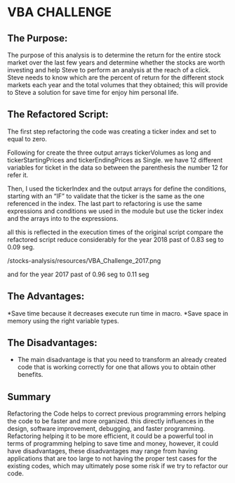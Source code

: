 # VBA CHALLENGE
## The Purpose:

The purpose of this analysis is to determine the return for the entire stock market over the last few years and determine whether the stocks are worth investing and help Steve to perform an analysis at the reach of a click. Steve needs to know which are the percent of return for the different stock markets each year and the total volumes that they obtained; this will provide to Steve a solution for save time for enjoy him personal life. 

## The Refactored Script:

The first step refactoring the code was creating a ticker index and set to equal to zero.
 
Following for create the three output arrays tickerVolumes as long and tickerStartingPrices and tickerEndingPrices as Single. we have 12 different variables for ticket in the data so between the parenthesis the number 12 for refer it. 			
 

Then, I used the tickerIndex and the output arrays for define the conditions, starting with an “IF” to validate that the ticker is the same as the one referenced in the index. The last part to refactoring is use the same expressions and conditions we used in the module but use the ticker index and the arrays into to the expressions.
 

all this is reflected in the execution times of the original script compare the refactored script reduce considerably for the year 2018 past of 0.83 seg to 0.09 seg.

/stocks-analysis/resources/VBA_Challenge_2017.png  



and for the year 2017 past of 0.96 seg to 0.11 seg
  



## The Advantages:

*Save time because it decreases execute run time in macro.
*Save space in memory using the right variable types. 

 ## The Disadvantages:

* The main disadvantage is that you need to transform an already created code that is working correctly for one that allows you to obtain other benefits.

## Summary 
Refactoring the Code helps to correct previous programming errors helping the code to be faster and more organized. this directly influences in the design, software improvement, debugging, and faster programming. Refactoring helping it to be more efficient, it could be a powerful tool in terms of programming helping to save time and money, however, it could have disadvantages, these disadvantages may range from having applications that are too large to not having the proper test cases for the existing codes, which may ultimately pose some risk if we try to refactor our code.


